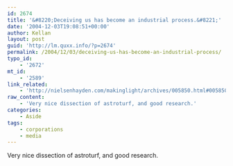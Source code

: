 ```yaml
---
id: 2674
title: '&#8220;Deceiving us has become an industrial process.&#8221;'
date: '2004-12-03T19:08:51+00:00'
author: Kellan
layout: post
guid: 'http://lm.quxx.info/?p=2674'
permalink: /2004/12/03/deceiving-us-has-become-an-industrial-process/
typo_id:
    - '2672'
mt_id:
    - '2589'
link_related:
    - 'http://nielsenhayden.com/makinglight/archives/005850.html#005850'
raw_content:
    - 'Very nice dissection of astroturf, and good research.'
categories:
    - Aside
tags:
    - corporations
    - media
---
```


Very nice dissection of astroturf, and good research.